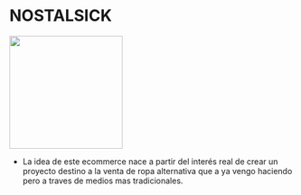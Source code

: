 # NOSTALSICK

<img src="https://res.cloudinary.com/dcvelgyvu/image/upload/v1739808859/logo-nostalsick-removebg-preview_toueku.png"  width="200" height="200">

- La idea de este ecommerce nace a partir del interés real de crear un proyecto destino a la venta de ropa alternativa que a ya vengo haciendo pero a traves de medios mas tradicionales.
